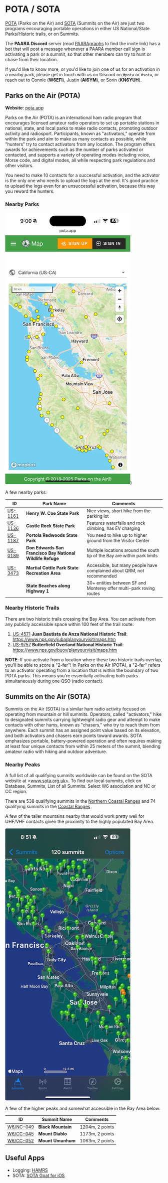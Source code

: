 # POTA / SOTA

[POTA](http://pota.app) (Parks on the Air) and [SOTA](https://www.sota.org.uk/) (Summits on the Air) are just two programs encouraging portable operations in either US National/State Parks/Historic trails, or on Summits.

The **PAARA Discord** server (read [PAARAgraphs](/newsletter.html) to find the invite link) has a bot that will post a message whenever a PAARA member call sign is activating a park or a summit, so that other members can try to hunt or chase from their location.

If you'd like to know more, or you'd like to join one of us for an activation in a nearby park, please get in touch with us on Discord on `#pota` or `#sota`, or reach out to Connie (**W6EFI**), Justin (**AI6YM**), or Sorin (**KN6YUH**).

## Parks on the Air (POTA)

**Website**: [pota.app](http://pota.app)

Parks on the Air (POTA) is an international ham radio program that encourages licensed amateur radio operators to set up portable stations in national, state, and local parks to make radio contacts, promoting outdoor activity and radiosport. Participants, known as "activators," operate from within the park and aim to make as many contacts as possible, while "hunters" try to contact activators from any location. The program offers awards for achievements such as the number of parks activated or contacted, and supports a variety of operating modes including voice, Morse code, and digital modes, all while respecting park regulations and other visitors.

You need to make 10 contacts for a successful activation, and the activator is the only one who needs to upload the logs at the end. It's good practice to upload the logs even for an unsuccessful activation, because this way you reward the hunters.

### Nearby Parks

![pota-bay-area-map](/images/pota-bay-area-map.jpeg))

A few nearby parks:

| **ID** | **Park Name** | **Comments** |
| ------ | ------------- | ------------ |
| [US-1161](https://pota.app/#/park/US-1161) | **Henry W. Coe State Park** | Nice views, short hike from the parking lot |
| [US-1136](https://pota.app/#/park/US-1136) | **Castle Rock State Park** | Features waterfalls and rock climbing, has EV charging |
| [US-1187](https://pota.app/#/park/US-1187) | **Portola Redwoods State Park** | You need to hike up to higher ground from the Visitor Center |
| [US-0189](https://pota.app/#/park/US-0189) | **Don Edwards San Francisco Bay National Wildlife Refuge** | Multiple locations around the south tip of the Bay are within park limits |
| [US-3473](https://pota.app/#/park/US-3473) | **Martial Cottle Park State Recreation Area** | Accessible, but many people have complained about QRM, not recommended |
| | **State Beaches along Highway 1** | 30+ entities between SF and Monterey offer multi-park roving routes

### Nearby Historic Trails

There are two historic trails crossing the Bay Area. You can activate from any publicly accessible space within 100 feet of the trail route:

1. [US-4571](https://pota.app/#/park/US-4571) **Juan Bautista de Anza National Historic Trail**: <https://www.nps.gov/juba/planyourvisit/maps.htm>
2. [US-9757](https://pota.app/#/park/US-9757) **Butterfield Overland National Historic Trail**: <https://www.nps.gov/buov/planyourvisit/maps.htm>

**NOTE**: If you activate from a location where these two historic trails overlap, you'll be able to score a "2-fer"! In Parks on the Air (POTA), a "2-fer" refers to an activator operating from a location that is within the boundary of two POTA parks. This means you're essentially activating both parks simultaneously during one QSO (radio contact). 

## Summits on the Air (SOTA)

Summits on the Air (SOTA) is a similar ham radio activity focused on operating from mountain or hill summits. Operators, called "activators," hike to designated summits carrying lightweight radio gear and attempt to make contacts with other hams, known as "chasers," who try to reach them from anywhere. Each summit has an assigned point value based on its elevation, and both activators and chasers earn points toward awards. SOTA emphasizes portable, battery-powered operation and often requires making at least four unique contacts from within 25 meters of the summit, blending amateur radio with hiking and outdoor adventure.

### Nearby Peaks

A full list of all qualifying summits worldwide can be found on the SOTA website at <www.sota.org.uk>. To find our local summits, click on Database, Summits, List of all Summits. Select W6 association and NC or CC region. 

There are 538 qualifying summits in the [Northern Coastal Ranges](https://www.sotadata.org.uk/en/region/W6/NC) and 74 qualifying summits in the [Coastal Ranges](https://www.sotadata.org.uk/en/region/W6/CC)

A few of the taller mountains nearby that would work pretty well for UHF/VHF contacts given the proximity to the highly populated Bay Area.

![sota-goat-screemshot](/images/sota-goat-screenshot.jpeg)

A few of the higher peaks and somewhat accessible in the Bay Area below:

| **ID** | **Summit Name** | **Comments** |
| ------ | --------------- | ------------ |
| [W6/NC-049](https://www.sotadata.org.uk/en/summit/W6/NC-049) | **Black Mountain** | 1204m, 2 points |
| [W6/CC-045](https://www.sotadata.org.uk/en/summit/W6/CC-045) | **Mount Diablo**  | 1173m, 2 points |
| [W6/CC-052](https://www.sotadata.org.uk/en/summit/W6/CC-052) | **Mount Umunhum**  | 1063m, 2 points |


## Useful Apps

* Logging: [HAMRS](https://hamrs.app/)
* SOTA: [SOTA Goat for iOS](https://ww1x.radio/sotagoat/)
